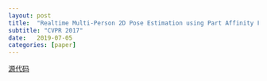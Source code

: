 ```yaml
---
layout: post
title:  "Realtime Multi-Person 2D Pose Estimation using Part Affinity Fields"
subtitle: "CVPR 2017"
date:   2019-07-05 
categories: [paper]
---
```


[源代码](https://github.com/ZheC/Realtime_Multi-Person_Pose_Estimation)

